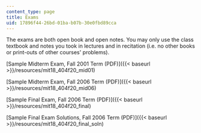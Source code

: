```yaml
---
content_type: page
title: Exams
uid: 17896f44-26bd-01ba-b07b-30e0fbd89cca
---
```


The exams are both open book and open notes. You may only use the class textbook and notes you took in lectures and in recitation (i.e. no other books or print-outs of other courses' problems).

[Sample Midterm Exam, Fall 2001 Term (PDF)]({{< baseurl >}}/resources/mit18_404f20_mid01)

[Sample Midterm Exam, Fall 2006 Term (PDF)]({{< baseurl >}}/resources/mit18_404f20_mid06)

[Sample Final Exam, Fall 2006 Term (PDF)]({{< baseurl >}}/resources/mit18_404f20_final)

[Sample Final Exam Solutions, Fall 2006 Term (PDF)]({{< baseurl >}}/resources/mit18_404f20_final_soln)